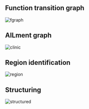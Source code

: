 ## Function transition graph
![fgraph][fgraph]

## AILment graph
![clinic][clinic]

## Region identification
![region][region]

## Structuring
![structured][structured]

[fgraph]: http://i.imgur.com/PmQQQsD.png
[clinic]: http://i.imgur.com/kUe0e05.png
[region]: http://i.imgur.com/3h2I4h1.png
[structured]: http://i.imgur.com/CGyhef1.png
